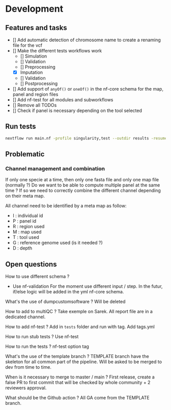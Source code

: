 # Development

## Features and tasks

- [] Add automatic detection of chromosome name to create a renaming file for the vcf
- [] Make the different tests workflows work
  - []  Simulation
  - []  Validation
  - []  Preprocessing
  - [X] Imputation
  - []  Validation
  - []  Postprocessing
- [] Add support of `anyOf()` or `oneOf()` in the nf-core schema for the map, panel and region files
- [] Add nf-test for all modules and subworkflows
- [] Remove all TODOs
- [] Check if panel is necessary depending on the tool selected

## Run tests

```bash
nextflow run main.nf -profile singularity,test --outdir results -resume
```

## Problematic

### Channel management and combination

If only one specie at a time, then only one fasta file and only one map file (normally ?)
Do we want to be able to compute multiple panel at the same time ?
If so we need to correctly combine the different channel depending on their meta map.

All channel need to be identified by a meta map as follow:

- I : individual id
- P : panel id
- R : region used
- M : map used
- T : tool used
- G : reference genome used (is it needed ?)
- D : depth

## Open questions

How to use different schema ?

- Use nf-validation
  For the moment use different input / step.
  In the futur, if/else logic will be added in the yml nf-core schema.

What's the use of dumpcustomsoftware ?
Will be deleted

How to add to multiQC ?
Take exemple on Sarek.
All report file are in a dedicated channel.

How to add nf-test ?
Add in `tests` folder and run with tag.
Add tags.yml

How to run stub tests ?
Use nf-test

How to run the tests ?
nf-test option tag

What's the use of the template branch ?
TEMPLATE branch have the skeleton for all common part of the pipeline.
Will be asked to be merged to dev from time to time.

When is it necessary to merge to master / main ?
First release, create a false PR to first commit that will be checked by whole community + 2 reviewers approval.

What should be the Github action ?
All GA come from the TEMPLATE branch.
